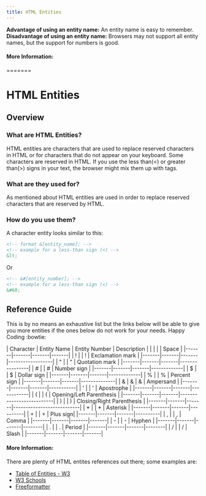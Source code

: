 ```yaml
---
title: HTML Entities
---
```




**Advantage of using an entity name:** An entity name is easy to remember.
**Disadvantage of using an entity name:** Browsers may not support all entity names, but the support for numbers is good.

#### More Information:
<!-- Please add any articles you think might be helpful to read before writing the article -->

=======

# HTML Entities

## Overview

###	What are HTML Entities?

HTML entities are characters that are used to replace reserved characters in HTML or for characters that do not appear on your keyboard. Some characters are reserved in HTML. If you use the less than(<) or greater than(>) signs in your text, the browser might mix them up with tags.

###	What are they used for?
  
As mentioned about HTML entities are used in order to replace reserved characters that are reserved by HTML.

### How do you use them?

A character entity looks similar to this:
```html
<!-- format &[entity_name]; -->
<!-- example for a less-than sign (<) -->
&lt;
```
Or
```html
<!-- &#[entity_number]; -->
<!-- example for a less-than sign (<) -->
&#60;
```
  
## Reference Guide

This is by no means an exhaustive list but the links below will be able to give you more entities if the ones below do not work for your needs. Happy Coding :bowtie: 


| Character | Entity Name | Entity Number |	Description |
|       |       | &#32; | Space |
|-------|-------|-------|-------|
|   !   |       | &#33; | Exclamation mark |
|-------|-------|-------|------------------|
|   "   |	      | &#34; | Quotation mark |
|-------|-------|-------|----------------|
|   #   |	      | &#35; | Number sign |
|-------|-------|-------|-------------|
|   $   |       | &#36; | Dollar sign |
|-------|-------|-------|-------------|
|   %   |	      | &#37; | Percent sign |
|-------|-------|-------|--------------|
|   &   |	&amp;	| &#38; | Ampersand |
|-------|-------|-------|-----------|
|   '   |		    | &#39;	| Apostrophe |
|-------|-------|-------|------------|
|   (   |		    | &#40; | Opening/Left Parenthesis |
|-------|-------|-------|--------------------------|
|    )  |		    | &#41; | Closing/Right Parenthesis |
|-------|-------|-------|---------------------------|
|   *   |		    | &#42; | Asterisk |
|-------|-------|-------|----------|
|   +   |		    | &#43; | Plus sign|
|-------|-------|-------|----------|
|   ,   | 		  | &#44;	| Comma |
|-------|-------|-------|-------|
|   -   |		    | &#45;	| Hyphen |
|-------|-------|-------|--------|
|   .   |		    | &#46;	| Period |
|-------|-------|-------|--------|
|   /   | 	    | &#47;	| Slash |
|-------|-------|-------|-------|


#### More Information:
There are plenty of HTML entites references out there; some examples are:
* [Table of Entities - W3](https://dev.w3.org/html5/html-author/charref)
* [W3 Schools](https://www.w3schools.com/html/html_entities.asp)
* [Freeformatter](https://www.freeformatter.com/html-entities.html)
